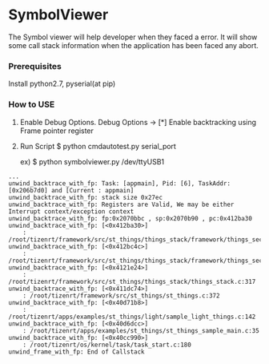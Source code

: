 # SymbolViewer

The Symbol viewer will help developer when they faced a error.
It will show some call stack information
when the application has been faced any abort.

### Prerequisites
Install python2.7, pyserial(at pip)

### How to USE

1. Enable Debug Options.
    Debug Options
      -> [*] Enable backtracking using Frame pointer register
2. Run Script
    $ python cmdautotest.py serial_port

    ex)
    $ python symbolviewer.py /dev/ttyUSB1

```
...
unwind_backtrace_with_fp: Task: [appmain], Pid: [6], TaskAddr: [0x206b7d0] and [Current : appmain]
unwind_backtrace_with_fp: stack size 0x27ec
unwind_backtrace_with_fp: Registers are Valid, We may be either Interrupt context/exception context
unwind_backtrace_with_fp: fp:0x2070bbc , sp:0x2070b90 , pc:0x412ba30
unwind_backtrace_with_fp: [<0x412ba30>]
 	: /root/tizenrt/framework/src/st_things/things_stack/framework/things_security_manager.c:702
unwind_backtrace_with_fp: [<0x412bc4c>]
 	: /root/tizenrt/framework/src/st_things/things_stack/framework/things_security_manager.c:678
unwind_backtrace_with_fp: [<0x4121e24>]
 	: /root/tizenrt/framework/src/st_things/things_stack/things_stack.c:317
unwind_backtrace_with_fp: [<0x411dc74>]
 	: /root/tizenrt/framework/src/st_things/st_things.c:372
unwind_backtrace_with_fp: [<0x40d71b8>]
 	: /root/tizenrt/apps/examples/st_things/light/sample_light_things.c:142
unwind_backtrace_with_fp: [<0x40d6dcc>]
 	: /root/tizenrt/apps/examples/st_things/st_things_sample_main.c:35
unwind_backtrace_with_fp: [<0x40cc990>]
 	: /root/tizenrt/os/kernel/task/task_start.c:180
unwind_frame_with_fp: End of Callstack
```